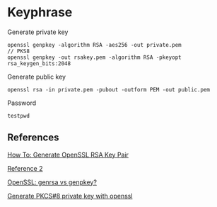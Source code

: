 # Keyphrase

Generate private key
```
openssl genpkey -algorithm RSA -aes256 -out private.pem
// PKS8
openssl genpkey -out rsakey.pem -algorithm RSA -pkeyopt rsa_keygen_bits:2048
```

Generate public key
```
openssl rsa -in private.pem -pubout -outform PEM -out public.pem
```

Password
```
testpwd
```

## References

[How To: Generate OpenSSL RSA Key Pair][1]

[Reference 2][2]

[OpenSSL: genrsa vs genpkey?][3]

[Generate PKCS#8 private key with openssl][4]


[1]:https://piechowski.io/post/how-to-use-openssl-genpkey-rsa/
[2]:https://rietta.com/blog/openssl-generating-rsa-key-from-command/
[3]:https://serverfault.com/questions/590140/openssl-genrsa-vs-genpkey
[4]:https://stackoverflow.com/questions/51055884/generate-pkcs8-private-key-with-openssl